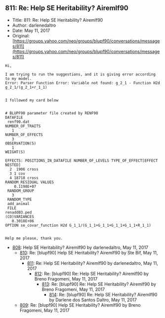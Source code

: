 ## 811: Re: Help SE Heritability? Airemlf90

- Title: 811: Re: Help SE Heritability? Airemlf90
- Author: darlenedaltro
- Date: May 11, 2017
- Original: [https://groups.yahoo.com/neo/groups/blupf90/conversations/messages/811](https://groups.yahoo.com/neo/groups/blupf90/conversations/messages/811)

```
Hi,

I am trying to run the suggestions, and it is giving error according to my model. 
Error: Parser Function Error: Variable not found: g_2_1 - Function H2d g_2_1/(g_2_1+r_1_1)


I followed my card below


# BLUPF90 parameter file created by RENF90
DATAFILE
 renf90.dat
NUMBER_OF_TRAITS
   1
NUMBER_OF_EFFECTS
   3
OBSERVATION(S)
   1
WEIGHT(S)
 
EFFECTS: POSITIONS_IN_DATAFILE NUMBER_OF_LEVELS TYPE_OF_EFFECT[EFFECT NESTED]
  2	 1906 cross 
  3 1 cov 
  4	18718 cross 
RANDOM_RESIDUAL VALUES
    0.1198E+07	  
 RANDOM_GROUP
   3
 RANDOM_TYPE
 add_animal
 FILE
renadd03.ped						    
(CO)VARIANCES
   0.3018E+06 
OPTION se_covar_function H2d G_1_1/(G_1_1+G_1_1+G_1_1+G_1_1+R_1_1)


Help me please, thank you.
```

- [808](0808.md): Help SE Heritability? Airemlf90 by darlenedaltro, May 11, 2017
    - [810](0810.md): Re: [blupf90] Help SE Heritability? Airemlf90 by Ste Bif, May 11, 2017
        - [811](0811.md): Re: Help SE Heritability? Airemlf90 by darlenedaltro, May 11, 2017
            - [812](0812.md): Re: [blupf90] Re: Help SE Heritability? Airemlf90 by Breno Fragomeni, May 11, 2017
                - [813](0813.md): Re: [blupf90] Re: Help SE Heritability? Airemlf90 by Breno Fragomeni, May 11, 2017
                    - [814](0814.md): Re: [blupf90] Re: Help SE Heritability? Airemlf90 by Darlene dos Santos Daltro, May 11, 2017
    - [809](0809.md): Re: [blupf90] Help SE Heritability? Airemlf90 by Breno Fragomeni, May 11, 2017
